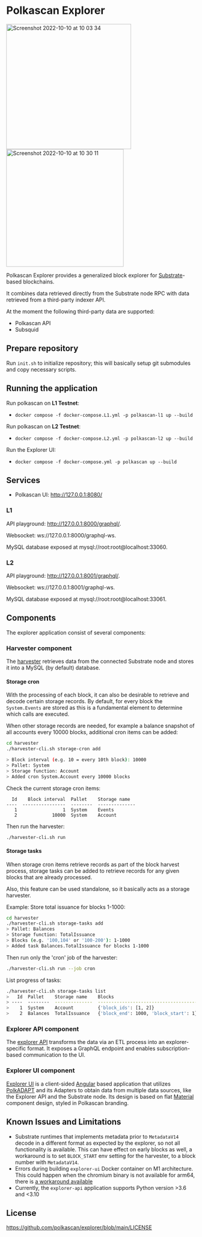 # Polkascan Explorer
<img width="332" valign="top" alt="Screenshot 2022-10-10 at 10 03 34" src="https://user-images.githubusercontent.com/5286904/194822070-48c172d4-c65d-4ea0-8287-15b772f32eb4.png"> <img width="312" valign="top" alt="Screenshot 2022-10-10 at 10 30 11" src="https://user-images.githubusercontent.com/5286904/194826118-9d655e0c-02d3-4a8c-b4f1-73bfc00e076b.png">

Polkascan Explorer provides a generalized block explorer for 
[Substrate](https://github.com/paritytech/substrate)-based blockchains.

It combines data retrieved directly from the Substrate node RPC with data retrieved from a third-party indexer API.

At the moment the following third-party data are supported: 

* Polkascan API
* Subsquid 

## Prepare repository

Run `init.sh` to initialize repository; this will basically setup git submodules and copy necessary scripts.

## Running the application

Run polkascan on **L1 Testnet**:

* `docker compose -f docker-compose.L1.yml -p polkascan-l1 up --build`

Run polkascan on **L2 Testnet**:

* `docker compose -f docker-compose.L2.yml -p polkascan-l2 up --build`

Run the Explorer UI:

* `docker compose -f docker-compose.yml -p polkascan up --build`

## Services

* Polkascan UI: http://127.0.0.1:8080/

### L1

API playground: http://127.0.0.1:8000/graphql/.

Websocket: ws://127.0.0.1:8000/graphql-ws.

MySQL database exposed at mysql://root:root@localhost:33060.

### L2

API playground: http://127.0.0.1:8001/graphql/.

Websocket: ws://127.0.0.1:8001/graphql-ws.

MySQL database exposed at mysql://root:root@localhost:33061.

## Components

The explorer application consist of several components:

### Harvester component

The [harvester](https://github.com/polkascan/harvester) retrieves data from the connected 
Substrate node and stores it into a MySQL (by default) database.

#### Storage cron

With the processing of each block, it can also be desirable to retrieve and decode certain storage records. By default, 
for every block the `System.Events` are stored as this is a fundamental element to determine which calls are executed.

When other storage records are needed, for example a balance snapshot of all accounts every 10000 blocks, additional 
cron items can be added:

```bash
cd harvester
./harvester-cli.sh storage-cron add 

> Block interval (e.g. 10 = every 10th block): 10000
> Pallet: System
> Storage function: Account
> Added cron System.Account every 10000 blocks
```

Check the current storage cron items:
```
  Id    Block interval  Pallet    Storage name
----  ----------------  --------  --------------
   1                 1  System    Events
   2             10000  System    Account
```

Then run the harvester:
```bash
./harvester-cli.sh run 
```

#### Storage tasks

When storage cron items retrieve records as part of the block harvest process, storage tasks can be added to retrieve 
records for any given blocks that are already processed. 

Also, this feature can be used standalone, so it basically acts as a storage harvester.

Example: Store total issuance for blocks 1-1000:
```bash
cd harvester
./harvester-cli.sh storage-tasks add
> Pallet: Balances
> Storage function: TotalIssuance
> Blocks (e.g. '100,104' or '100-200'): 1-1000
> Added task Balances.TotalIssuance for blocks 1-1000 
```

Then run only the 'cron' job of the harvester:
```bash
./harvester-cli.sh run --job cron 
```

List progress of tasks:

```bash
./harvester-cli.sh storage-tasks list
>   Id  Pallet    Storage name    Blocks                                 Complete
> ----  --------  --------------  -------------------------------------  ----------
>    1  System    Account         {'block_ids': [1, 2]}                  True
>    2  Balances  TotalIssuance   {'block_end': 1000, 'block_start': 1}  True
```

### Explorer API component

The [explorer API](https://github.com/polkascan/explorer-api) transforms the data via an ETL process into an 
explorer-specific format. It exposes a GraphQL endpoint and enables subscription-based communication to the UI.

### Explorer UI component

[Explorer UI](https://github.com/polkascan/explorer-ui) is a client-sided [Angular](https://angular.io/) based application that utilizes 
[PolkADAPT](https://github.com/polkascan/polkadapt) and its Adapters to obtain data from multiple data sources, like 
the Explorer API and the Substrate node. Its design is based on flat [Material](https://material.angular.io/) component 
design, styled in Polkascan branding.

## Known Issues and Limitations

* Substrate runtimes that implements metadata prior to `MetadataV14` decode in a different format as expected by the explorer, so not all functionality is available. This can have effect on early blocks as well, a workaround is to set `BLOCK_START` env setting for the harvester, to a block number with `MetadataV14`.
* Errors during building `explorer-ui` Docker container on M1 architecture. This could happen when the chromium binary is not available for arm64, there is [a workaround available](https://github.com/polkascan/explorer-ui/issues/26)
* Currently, the `explorer-api` application supports Python version >3.6 and <3.10 

## License
https://github.com/polkascan/explorer/blob/main/LICENSE
